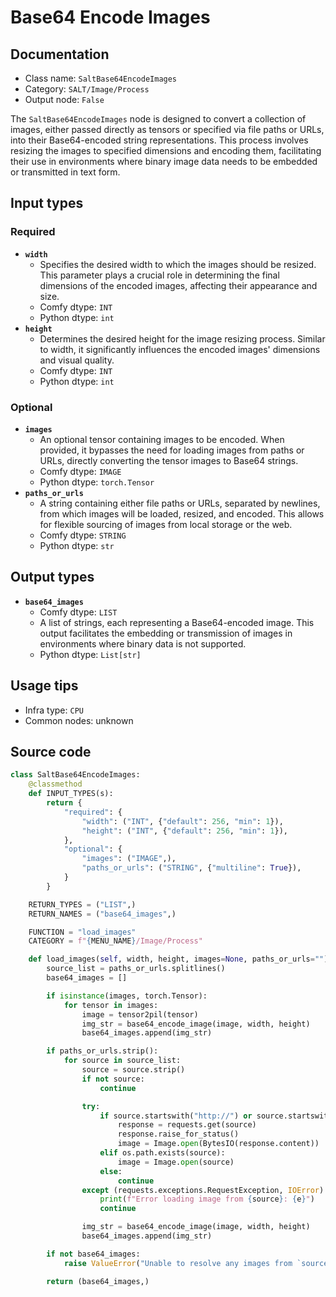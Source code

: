 # Base64 Encode Images
## Documentation
- Class name: `SaltBase64EncodeImages`
- Category: `SALT/Image/Process`
- Output node: `False`

The `SaltBase64EncodeImages` node is designed to convert a collection of images, either passed directly as tensors or specified via file paths or URLs, into their Base64-encoded string representations. This process involves resizing the images to specified dimensions and encoding them, facilitating their use in environments where binary image data needs to be embedded or transmitted in text form.
## Input types
### Required
- **`width`**
    - Specifies the desired width to which the images should be resized. This parameter plays a crucial role in determining the final dimensions of the encoded images, affecting their appearance and size.
    - Comfy dtype: `INT`
    - Python dtype: `int`
- **`height`**
    - Determines the desired height for the image resizing process. Similar to width, it significantly influences the encoded images' dimensions and visual quality.
    - Comfy dtype: `INT`
    - Python dtype: `int`
### Optional
- **`images`**
    - An optional tensor containing images to be encoded. When provided, it bypasses the need for loading images from paths or URLs, directly converting the tensor images to Base64 strings.
    - Comfy dtype: `IMAGE`
    - Python dtype: `torch.Tensor`
- **`paths_or_urls`**
    - A string containing either file paths or URLs, separated by newlines, from which images will be loaded, resized, and encoded. This allows for flexible sourcing of images from local storage or the web.
    - Comfy dtype: `STRING`
    - Python dtype: `str`
## Output types
- **`base64_images`**
    - Comfy dtype: `LIST`
    - A list of strings, each representing a Base64-encoded image. This output facilitates the embedding or transmission of images in environments where binary data is not supported.
    - Python dtype: `List[str]`
## Usage tips
- Infra type: `CPU`
- Common nodes: unknown


## Source code
```python
class SaltBase64EncodeImages:
    @classmethod
    def INPUT_TYPES(s):
        return {
            "required": {
                "width": ("INT", {"default": 256, "min": 1}),
                "height": ("INT", {"default": 256, "min": 1}),
            },
            "optional": {
                "images": ("IMAGE",),
                "paths_or_urls": ("STRING", {"multiline": True}),
            }
        }

    RETURN_TYPES = ("LIST",)
    RETURN_NAMES = ("base64_images",)

    FUNCTION = "load_images"
    CATEGORY = f"{MENU_NAME}/Image/Process"

    def load_images(self, width, height, images=None, paths_or_urls=""):
        source_list = paths_or_urls.splitlines()
        base64_images = []

        if isinstance(images, torch.Tensor):
            for tensor in images:
                image = tensor2pil(tensor)
                img_str = base64_encode_image(image, width, height)
                base64_images.append(img_str)

        if paths_or_urls.strip():
            for source in source_list:
                source = source.strip()
                if not source:
                    continue

                try:
                    if source.startswith("http://") or source.startswith("https://"):
                        response = requests.get(source)
                        response.raise_for_status()
                        image = Image.open(BytesIO(response.content))
                    elif os.path.exists(source):
                        image = Image.open(source)
                    else:
                        continue
                except (requests.exceptions.RequestException, IOError) as e:
                    print(f"Error loading image from {source}: {e}")
                    continue

                img_str = base64_encode_image(image, width, height)
                base64_images.append(img_str)

        if not base64_images:
            raise ValueError("Unable to resolve any images from `sources` input.")

        return (base64_images,)

```
